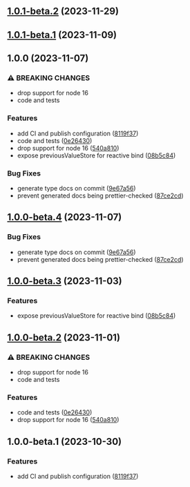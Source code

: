 ## [1.0.1-beta.2](https://github.com/drtrt-org/give-svelte-store-previous-behaviour/compare/v1.0.1-beta.1...v1.0.1-beta.2) (2023-11-29)

## [1.0.1-beta.1](https://github.com/drtrt-org/give-svelte-store-previous-behaviour/compare/v1.0.0...v1.0.1-beta.1) (2023-11-09)

## 1.0.0 (2023-11-07)


### ⚠ BREAKING CHANGES

* drop support for node 16
* code and tests

### Features

* add CI and publish configuration ([8119f37](https://github.com/drtrt-org/give-svelte-store-previous-behaviour/commit/8119f374f20bd02cd4b0979061698684179d817b))
* code and tests ([0e26430](https://github.com/drtrt-org/give-svelte-store-previous-behaviour/commit/0e26430d8e094c896f0160aefb35512277d78ffd))
* drop support for node 16 ([540a810](https://github.com/drtrt-org/give-svelte-store-previous-behaviour/commit/540a810089354d0a231472b3f94b17b7498a0b37))
* expose previousValueStore for reactive bind ([08b5c84](https://github.com/drtrt-org/give-svelte-store-previous-behaviour/commit/08b5c84d4bcf2799309dc7d7a9de6ca2267df42c))


### Bug Fixes

* generate type docs on commit ([9e67a56](https://github.com/drtrt-org/give-svelte-store-previous-behaviour/commit/9e67a567f6b0a67ca75f54288b241e02a20455e5))
* prevent generated docs being prettier-checked ([87ce2cd](https://github.com/drtrt-org/give-svelte-store-previous-behaviour/commit/87ce2cd5b197d2ff6154d2c7d526654f88a42da4))

## [1.0.0-beta.4](https://github.com/drtrt-org/give-svelte-store-previous-behaviour/compare/v1.0.0-beta.3...v1.0.0-beta.4) (2023-11-07)


### Bug Fixes

* generate type docs on commit ([9e67a56](https://github.com/drtrt-org/give-svelte-store-previous-behaviour/commit/9e67a567f6b0a67ca75f54288b241e02a20455e5))
* prevent generated docs being prettier-checked ([87ce2cd](https://github.com/drtrt-org/give-svelte-store-previous-behaviour/commit/87ce2cd5b197d2ff6154d2c7d526654f88a42da4))

## [1.0.0-beta.3](https://github.com/drtrt-org/give-svelte-store-previous-behaviour/compare/v1.0.0-beta.2...v1.0.0-beta.3) (2023-11-03)


### Features

* expose previousValueStore for reactive bind ([08b5c84](https://github.com/drtrt-org/give-svelte-store-previous-behaviour/commit/08b5c84d4bcf2799309dc7d7a9de6ca2267df42c))

## [1.0.0-beta.2](https://github.com/drtrt-org/give-svelte-store-previous-behaviour/compare/v1.0.0-beta.1...v1.0.0-beta.2) (2023-11-01)


### ⚠ BREAKING CHANGES

* drop support for node 16
* code and tests

### Features

* code and tests ([0e26430](https://github.com/drtrt-org/give-svelte-store-previous-behaviour/commit/0e26430d8e094c896f0160aefb35512277d78ffd))
* drop support for node 16 ([540a810](https://github.com/drtrt-org/give-svelte-store-previous-behaviour/commit/540a810089354d0a231472b3f94b17b7498a0b37))

## 1.0.0-beta.1 (2023-10-30)


### Features

* add CI and publish configuration ([8119f37](https://github.com/drtrt-org/give-svelte-store-previous-behaviour/commit/8119f374f20bd02cd4b0979061698684179d817b))
